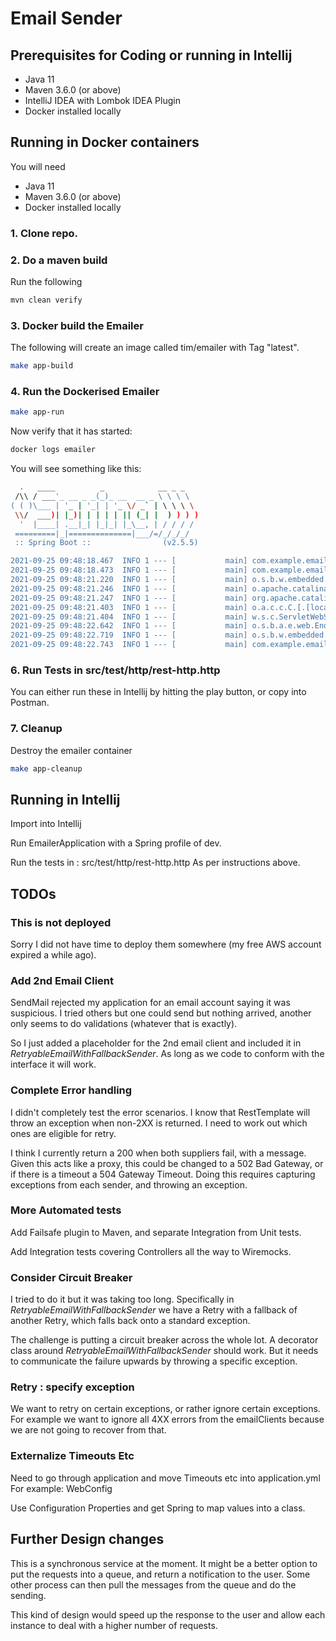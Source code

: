 # Email Sender

## Prerequisites for Coding or running in Intellij

- Java 11
- Maven 3.6.0 (or above)
- IntelliJ IDEA with Lombok IDEA Plugin
- Docker installed locally

## Running in Docker containers
You will need 
- Java 11
- Maven 3.6.0 (or above)
- Docker installed locally

### 1. Clone repo.

### 2. Do a maven build
Run the following
```bash
mvn clean verify
```

### 3. Docker build the Emailer
The following will create an image called tim/emailer with Tag "latest".

```bash
make app-build
```

### 4. Run the Dockerised Emailer
```bash
make app-run
```

Now verify that it has started:
```bash
docker logs emailer
```

You will see something like this:
```bash
  .   ____          _            __ _ _
 /\\ / ___'_ __ _ _(_)_ __  __ _ \ \ \ \
( ( )\___ | '_ | '_| | '_ \/ _` | \ \ \ \
 \\/  ___)| |_)| | | | | || (_| |  ) ) ) )
  '  |____| .__|_| |_|_| |_\__, | / / / /
 =========|_|==============|___/=/_/_/_/
 :: Spring Boot ::                (v2.5.5)

2021-09-25 09:48:18.467  INFO 1 --- [           main] com.example.emailer.EmailerApplication   : Starting EmailerApplication v0.0.1-SNAPSHOT using Java 11.0.12 on f4c249a9a3b0 with PID 1 (/app/app.jar started by root in /app)
2021-09-25 09:48:18.473  INFO 1 --- [           main] com.example.emailer.EmailerApplication   : No active profile set, falling back to default profiles: default
2021-09-25 09:48:21.220  INFO 1 --- [           main] o.s.b.w.embedded.tomcat.TomcatWebServer  : Tomcat initialized with port(s): 8080 (http)
2021-09-25 09:48:21.246  INFO 1 --- [           main] o.apache.catalina.core.StandardService   : Starting service [Tomcat]
2021-09-25 09:48:21.247  INFO 1 --- [           main] org.apache.catalina.core.StandardEngine  : Starting Servlet engine: [Apache Tomcat/9.0.53]
2021-09-25 09:48:21.403  INFO 1 --- [           main] o.a.c.c.C.[.[localhost].[/emailer]       : Initializing Spring embedded WebApplicationContext
2021-09-25 09:48:21.404  INFO 1 --- [           main] w.s.c.ServletWebServerApplicationContext : Root WebApplicationContext: initialization completed in 2797 ms
2021-09-25 09:48:22.642  INFO 1 --- [           main] o.s.b.a.e.web.EndpointLinksResolver      : Exposing 1 endpoint(s) beneath base path '/actuator'
2021-09-25 09:48:22.719  INFO 1 --- [           main] o.s.b.w.embedded.tomcat.TomcatWebServer  : Tomcat started on port(s): 8080 (http) with context path '/emailer'
2021-09-25 09:48:22.743  INFO 1 --- [           main] com.example.emailer.EmailerApplication   : Started EmailerApplication in 5.62 seconds (JVM running for 6.709)

```



### 6. Run Tests in src/test/http/rest-http.http
You can either run these in Intellij by hitting the play button, or copy into Postman.


### 7. Cleanup

Destroy the emailer container
```bash
make app-cleanup
```

## Running in Intellij
Import into Intellij

Run EmailerApplication with a Spring profile of dev.

Run the tests in : src/test/http/rest-http.http
As per instructions above.



## TODOs

### This is not deployed
Sorry I did not have time to deploy them somewhere (my free AWS account expired a while ago).

### Add 2nd Email Client
SendMail rejected my application for an email account saying it was suspicious. I tried others but one could send but nothing arrived, 
another only seems to do validations (whatever that is exactly).

So I just added a placeholder for the 2nd email client and included it in _RetryableEmailWithFallbackSender_.
As long as we code to conform with the interface it will work.

### Complete Error handling
I didn't completely test the error scenarios. I know that RestTemplate will throw an exception when non-2XX is
returned. I need to work out which ones are eligible for retry.

I think I currently return a 200 when both suppliers fail, with a message. Given this acts like a proxy, 
this could be changed to a 502 Bad Gateway, or if there is a timeout a 504 Gateway Timeout. Doing this requires
capturing exceptions from each sender, and throwing an exception.

### More Automated tests
Add Failsafe plugin to Maven, and separate Integration from Unit tests.

Add Integration tests covering Controllers all the way to Wiremocks.

### Consider Circuit Breaker
I tried to do it but it was taking too long. Specifically in _RetryableEmailWithFallbackSender_ we have a Retry with a fallback of another Retry, 
which falls back onto a standard exception. 

The challenge is putting a circuit breaker across the whole lot. A decorator class around _RetryableEmailWithFallbackSender_ should work. But it needs to 
communicate the failure upwards by throwing a specific exception.

### Retry : specify exception
We want to retry on certain exceptions, or rather ignore certain exceptions.
For example we want to ignore all 4XX errors from the emailClients because we are not going to recover from that.


### Externalize Timeouts Etc
Need to go through application and move Timeouts etc into application.yml For example: WebConfig

Use Configuration Properties and get Spring to map values into a class.

## Further Design changes
This is a synchronous service at the moment. It might be a better option to 
put the requests into a queue, and return a notification to the user. Some other process
can then pull the messages from the queue and do the sending. 

This kind of design would speed up the response to the user and allow each instance to deal with a higher 
number of requests.
